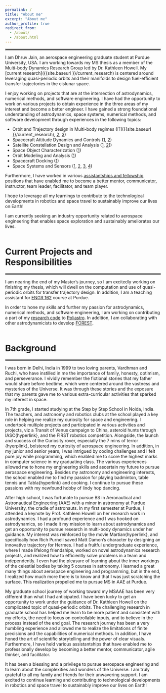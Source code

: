 ```yaml
---
permalink: /
title: "About me"
excerpt: "About me"
author_profile: true
redirect_from: 
  - /about/
  - /about.html
---
```

<hr style="border:2px solid grey">

I am Dhruv Jain, an aerospace engineering graduate student at Purdue University, USA. I am working towards my MS thesis as a member of the Multi-body Dynamics Research Group led by Dr. Kathleen Howell. My [current research]({{site.baseurl }}/current_research) is centered around leveraging quasi-periodic orbits and their manifolds to design fuel-efficient transfer trajectories in the cislunar space. 

I enjoy working on projects that are at the intersection of astrodynamics, numerical methods, and software engineering. I have had the opportunity to work on various projects to obtain experience in the three areas of my interest and become a better engineer. I have gained a strong foundational understanding of astrodynamics, space systems, numerical methods, and software development through experiences in the following topics: 

- Orbit and Trajectory design in Multi-body regimes ([1]({{site.baseurl }}/current_research), [2](https://github.com/DhruvJ22/Astrodynamics_Research), [3](projects.md#poliastro))
- Spacecraft Attitude Dynamics and Controls ([1](experiences.md##dhruva-space-,-india-(summer-2020)), [2](projects.md#analysis-of-motor-misalignment-jet-damping-and-mass-variation-on-a-spinning-thrusting-cubesat)) 
- Satellite Constellation Design and Analysis ([1](experiences.md##dhruva-space-india-summer-2019), [2](projects.md#senior-spacecraft-design-project-purdue-university)])
- Space Object Characterization ([1](past_research.md#space-object-taxonomy))
- Orbit Modeling and Analysis ([1](past_research.md#aerodynamics-deorbit-experiement))
- Spacecraft Docking ([1](past_research.md#spacecraft-docking-and-simulation))
- Space Systems and Sensors ([1](projects.md#senior-spacecraft-design-project-purdue-university), [2](projects.md#purdue-vibrational-instrumental-payload-for-educational-research), [3](past_research.md#aerodynamics-deorbit-experiement), [4](experiences.md##dhruva-space-india-summer-2020))

Furthermore, I have worked in various [assistantships and fellowship](experiences.md#assistantships--fellowship-at-purdue-univeristy) positions that have enabled me to become a better mentor, communicator, instructor, team leader, facilitator, and team player. 

I hope to leverage all my learnings to contribute to the technological developments in robotics and space travel to sustainably improve our lives on Earth!

I am currently seeking an industry opportunity related to aerospace engineering that enables space exploration and sustainably ameliorates our lives. 
<br>
<br>

# Current Projects and Responsibilities
<hr style="border:2px solid grey">

I am nearing the end of my Master’s journey, so I am excitedly working on finishing my thesis, which will dwell on the computation and use of quasi-periodic orbits for transfer trajectory design. In addition, I am a teaching assistant for [ENGR 162](experiences.md#engr-162-honors-introduction-to-innovation-and-the-physical-science-of-engineering-design-ii-teaching-assistant) course at Purdue.  

In order to hone my skills and further my passion for astrodynamics, numerical methods, and software engineering, I am working on contributing a part of my [research code](https://github.com/DhruvJ22/Astrodynamics_Research) to [Poliastro](projects.md#poliastro). In addition, I am collaborating with other astrodynamicists to develop [FOREST](https://github.com/mbd-astro/forest).
<br>
<br>

# Background
<hr style="border:2px solid grey">

I was born in Delhi, India in 1999 to two loving parents, Vardhman and Ruchi, who have instilled in me the importance of family, honesty, optimism, and perseverance. I vividly remember the fictional stories that my father would share before bedtime, which were centered around the vastness and mysteries of the Universe. It was through these stories and the exposure that my parents gave me to various extra-curricular activities that sparked my interest in space. 

In 7th grade, I started studying at the Step by Step School in Noida, India. The teachers, and astronomy and robotics clubs at the school played a key role in helping me realize my curiosity for space and engineering. I undertook multiple projects and participated in various activities and projects, viz a Transit of Venus campaign to China, asteroid hunts through IASC{hyperlink}, and the FIRST robotics competition. Alongside, the launch and success of the Curiosity rover, especially the 7 mins of terror {hyerplink}, bolstered my curiosity of aerospace engineering. In addition, in my junior and senior years, I was intrigued by coding challenges and I felt pure joy while programming, which enabled me to score the highest marks in computer science in my graduating class. The various experiences allowed me to hone my engineering skills and ascertain my future to pursue aerospace engineering. Besides my astronomy and engineering interests, the school enabled me to find my passion for playing badminton, table tennis and Tabla{hyperlink} and cooking. I continue to pursue these passions with my newfound hobby of lindy hop dancing. 

After high school, I was fortunate to pursue BS in Aeronautical and Astronautical Engineering (AAE) with a minor in astronomy at Purdue University, the cradle of astronauts. In my first semester at Purdue, I attended a keynote by Prof. Kathleen Howell on her research work in astrodynamics. I had a profound experience and I was hooked on astrodynamics, so I made it my mission to learn about astrodynamics and get an opportunity to pursue research in multi-body dynamics under her guidance. My interest was reinforced by the movie Martian{hyperlink}, and specifically how Rich Purnell saved Matt Damon’s character by designing an innovative trajectory for Hermes. I had a fruitful undergraduate experience, where I made lifelong friendships, worked on novel astrodynamics research projects, and realized how to efficiently solve problems in a team and independently. I even had the pleasure of learning about the inner workings of the celestial bodies by taking 5 courses in astronomy. I learned a great many things about aerospace engineering and programming, but in the end, I realized how much more there is to know and that I was just scratching the surface. This realization propelled me to pursue MS in AAE at Purdue. 

My graduate school journey of working toward my MSAAE has been very different than what I had anticipated. I have been lucky to get an opportunity to work under the guidance of Dr. Kathleen Howell on the complicated topic of quasi-periodic orbits. The challenging research in graduate school has helped me learn to be more patient and consistent with my efforts, the need to focus on controllable inputs, and to believe in the process instead of the end goal. The research journey has been a very humbling experience and allowed me to realize the limitations of finite precisions and the capabilities of numerical methods. In addition, I have honed the art of scientific storytelling and the power of clear visuals. Furthermore, I have held various assistantships that have enabled me to professionally develop by becoming a better mentor, communicator, agile thinker, and facilitator. 

It has been a blessing and a privilege to pursue aerospace engineering and to learn about the complexities and wonders of the Universe. I am truly grateful to all my family and friends for their unwavering support. I am excited to continue learning and contributing to technological developments in robotics and space travel to sustainably improve our lives on Earth!

